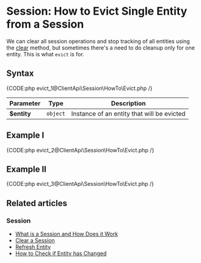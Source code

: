 # Session: How to Evict Single Entity from a Session

We can clear all session operations and stop tracking of all entities using the 
[clear](../../../client-api/session/how-to/clear-a-session) method, but sometimes 
there's a need to do cleanup only for one entity. This is what `evict` is for.

## Syntax

{CODE:php evict_1@ClientApi\Session\HowTo\Evict.php /}

| Parameter | Type | Description |
| --------- | ---- | ----------- |
| **$entity** | `object` | Instance of an entity that will be evicted |

## Example I

{CODE:php evict_2@ClientApi\Session\HowTo\Evict.php /}

## Example II

{CODE:php evict_3@ClientApi\Session\HowTo\Evict.php /}

## Related articles

### Session

- [What is a Session and How Does it Work](../../../client-api/session/what-is-a-session-and-how-does-it-work)
- [Clear a Session](../../../client-api/session/how-to/clear-a-session)
- [Refresh Entity](../../../client-api/session/how-to/refresh-entity)
- [How to Check if Entity has Changed](../../../client-api/session/how-to/check-if-entity-has-changed)
